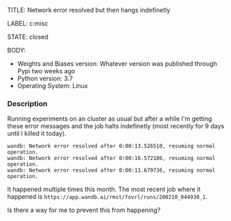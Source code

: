 TITLE:
Network error resolved but then hangs indefinetly

LABEL:
c:misc

STATE:
closed

BODY:
* Weights and Biases version: Whatever version was published through Pypi two weeks ago
* Python version: 3.7
* Operating System: Linux

### Description

Running experiments on an cluster as usual but after a while I'm getting these error messages and the job halts indefinetly (most recently for 9 days until I killed it today).

```
wandb: Network error resolved after 0:00:13.526510, resuming normal operation.
wandb: Network error resolved after 0:00:16.572186, resuming normal operation.
wandb: Network error resolved after 0:00:11.679736, resuming normal operation.
```

It happened multiple times this month. The most recent job where it happened is `https://app.wandb.ai/rmst/fovrl/runs/200210_044930_1`.

Is there a way for me to prevent this from happening?

